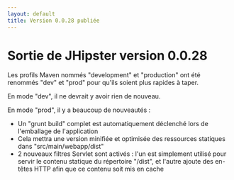 ```yaml
---
layout: default
title: Version 0.0.28 publiée
---
```


Sortie de JHipster version 0.0.28
==================


Les profils Maven nommés "development" et "production" ont été renommés "dev" et "prod" pour qu'ils soient plus rapides à taper.

En mode "dev", il ne devrait y avoir rien de nouveau.

En mode "prod", il y a beaucoup de nouveautés :

- Un "grunt build" complet est automatiquement déclenché lors de l'emballage de l'application
- Cela mettra une version minifiée et optimisée des ressources statiques dans "src/main/webapp/dist"
- 2 nouveaux filtres Servlet sont activés : l'un est simplement utilisé pour servir le contenu statique du répertoire "/dist", et l'autre ajoute des en-têtes HTTP afin que ce contenu soit mis en cache
